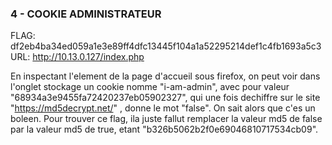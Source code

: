 ### 4 - COOKIE ADMINISTRATEUR

FLAG: df2eb4ba34ed059a1e3e89ff4dfc13445f104a1a52295214def1c4fb1693a5c3
URL:  http://10.13.0.127/index.php

En inspectant l'element de la page d'accueil sous firefox, on peut voir dans l'onglet stockage un cookie nomme "i-am-admin",
avec pour valeur "68934a3e9455fa72420237eb05902327", qui une fois dechiffre sur le site "https://md5decrypt.net/" , donne le mot "false".
On sait alors que c'es un boleen.
Pour trouver ce flag, ila  juste fallut remplacer la valeur md5 de false par la valeur md5 de true, etant "b326b5062b2f0e69046810717534cb09".
